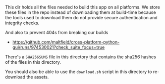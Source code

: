 This dir holds all the files needed to build this app on all platforms. We store these files in the repo instead of downloading them at build-time because the tools used to download them do not provide secure authentication and integrity checks.

And also to prevent 404s from breaking our builds 

 * https://github.com/maltfield/cross-platform-python-gui/runs/974530021?check_suite_focus=true

There's a `SHA256SUMS` file in this directory that contains the sha256 hashes of the files in this directory.

You should also be able to use the `download.sh` script in this directory to re-download the assets.

